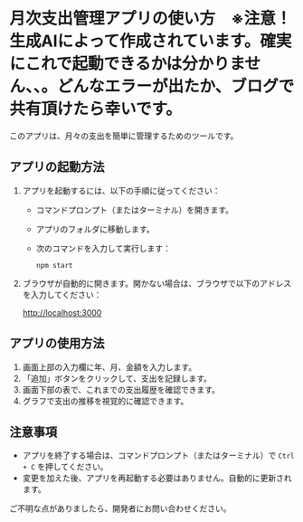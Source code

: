 # 月次支出管理アプリの使い方　※注意！生成AIによって作成されています。確実にこれで起動できるかは分かりません、、。どんなエラーが出たか、ブログで共有頂けたら幸いです。

このアプリは、月々の支出を簡単に管理するためのツールです。

## アプリの起動方法

1. アプリを起動するには、以下の手順に従ってください：

   - コマンドプロンプト（またはターミナル）を開きます。
   - アプリのフォルダに移動します。
   - 次のコマンドを入力して実行します：

     ```
     npm start
     ```

2. ブラウザが自動的に開きます。開かない場合は、ブラウザで以下のアドレスを入力してください：

   [http://localhost:3000](http://localhost:3000)

## アプリの使用方法

1. 画面上部の入力欄に年、月、金額を入力します。
2. 「追加」ボタンをクリックして、支出を記録します。
3. 画面下部の表で、これまでの支出履歴を確認できます。
4. グラフで支出の推移を視覚的に確認できます。

## 注意事項

- アプリを終了する場合は、コマンドプロンプト（またはターミナル）で `Ctrl + C` を押してください。
- 変更を加えた後、アプリを再起動する必要はありません。自動的に更新されます。

ご不明な点がありましたら、開発者にお問い合わせください。
